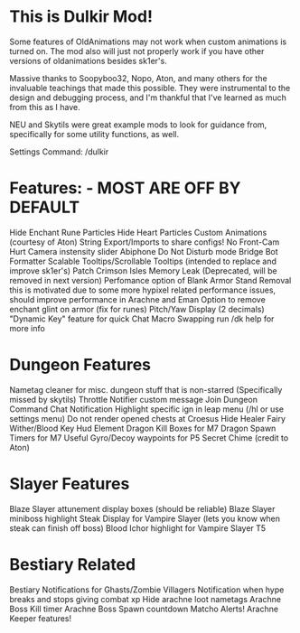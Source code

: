 # This is Dulkir Mod!

Some features of OldAnimations may not work when custom animations is turned on. The mod also will just not properly work if you have other versions of oldanimations besides sk1er's.

Massive thanks to Soopyboo32, Nopo, Aton, and many others for the invaluable teachings that made this possible. They were instrumental to the design and debugging process, and I'm thankful that I've learned as much from this as I have.

NEU and Skytils were great example mods to look for guidance from, specifically for some utility functions, as well.

Settings Command: /dulkir

# Features: - MOST ARE OFF BY DEFAULT

Hide Enchant Rune Particles
Hide Heart Particles
Custom Animations (courtesy of Aton)
String Export/Imports to share configs!
No Front-Cam
Hurt Camera instensity slider
Abiphone Do Not Disturb mode
Bridge Bot Formatter
Scalable Tooltips/Scrollable Tooltips
(intended to replace and improve sk1er's)
Patch Crimson Isles Memory Leak (Deprecated, will be removed in next version)
Perfomance option of Blank Armor Stand Removal
this is motivated due to some more hypixel related performance issues, should improve performance in Arachne and Eman
Option to remove enchant glint on armor (fix for runes)
Pitch/Yaw Display (2 decimals)
"Dynamic Key" feature for quick Chat Macro Swapping
run /dk help for more info

# Dungeon Features

Nametag cleaner for misc. dungeon stuff that is non-starred (Specifically missed by skytils)
Throttle Notifier
custom message
Join Dungeon Command Chat Notification
Highlight specific ign in leap menu (/hl or use settings menu)
Do not render opened chests at Croesus
Hide Healer Fairy
Wither/Blood Key Hud Element
Dragon Kill Boxes for M7
Dragon Spawn Timers for M7
Useful Gyro/Decoy waypoints for P5
Secret Chime (credit to Aton)


# Slayer Features

Blaze Slayer attunement display boxes (should be reliable)
Blaze Slayer miniboss highlight
Steak Display for Vampire Slayer (lets you know when steak can finish off boss)
Blood Ichor highlight for Vampire Slayer T5


# Bestiary Related

Bestiary Notifications for Ghasts/Zombie Villagers
Notification when hype breaks and stops giving combat xp
Hide arachne loot nametags
Arachne Boss Kill timer
Arachne Boss Spawn countdown
Matcho Alerts!
Arachne Keeper features!
